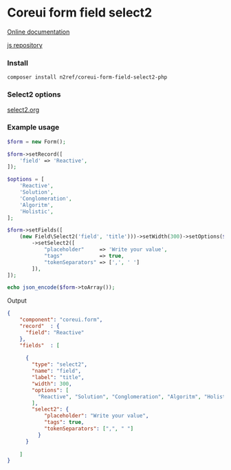 # Coreui form field select2

[Online documentation](https://n2ref.github.io/coreui-form-field-select2)

[js repository](https://n2ref.github.io/coreui-form-field)

### Install

```shell
composer install n2ref/coreui-form-field-select2-php
```


### Select2 options

[select2.org](https://select2.org)


### Example usage

```php
$form = new Form();

$form->setRecord([
    'field' => 'Reactive',
]);

$options = [
    'Reactive',
    'Solution',
    'Conglomeration',
    'Algoritm',
    'Holistic',
];

$form->setFields([
    (new Field\Select2('field', 'title')))->setWidth(300)->setOptions($options)
        ->setSelect2([
            "placeholder"     => 'Write your value',
            "tags"            => true,
            "tokenSeparators" => [',', ' ']
        ]),
]);

echo json_encode($form->toArray());
```

Output
```json
{
    "component": "coreui.form",
    "record"  : {
      "field": "Reactive"
    },
    "fields"  : [
      
      {
        "type": "select2", 
        "name": "field", 
        "label": "title", 
        "width": 300, 
        "options": [
          "Reactive", "Solution", "Conglomeration", "Algoritm", "Holistic"
        ], 
        "select2": {
            "placeholder": "Write your value",
            "tags": true,
            "tokenSeparators": [",", " "]
          }
      }
      
    ]
}
```